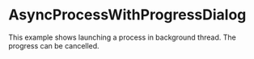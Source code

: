 # AsyncProcessWithProgressDialog
This example shows launching a process in background thread. The progress can be cancelled.
